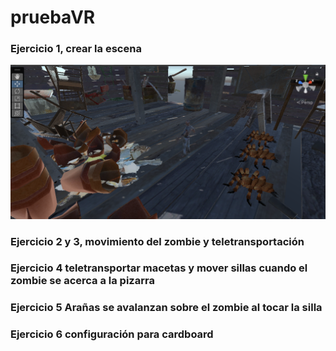 # pruebaVR

### Ejercicio 1, crear la escena
![img](./ej1.PNG)
### Ejercicio 2 y 3, movimiento del zombie y teletransportación

### Ejercicio 4 teletransportar macetas y mover sillas cuando el zombie se acerca a la pizarra

### Ejercicio 5 Arañas se avalanzan sobre el zombie al tocar la silla

### Ejercicio 6 configuración para cardboard

